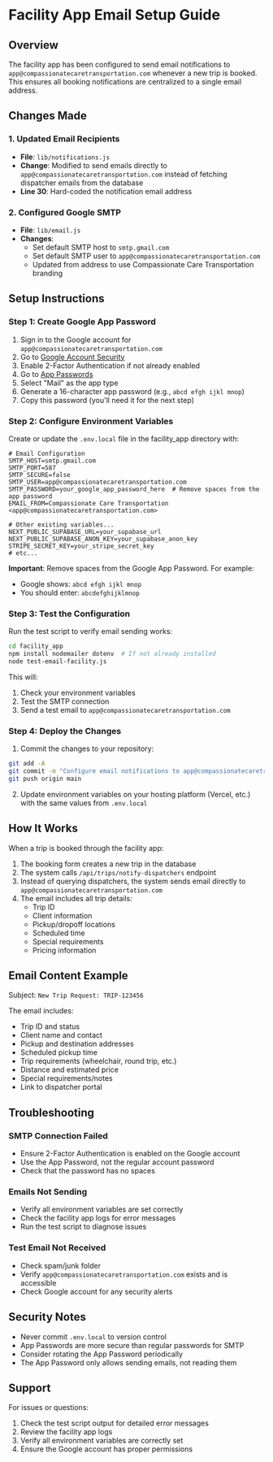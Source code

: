 # Facility App Email Setup Guide

## Overview
The facility app has been configured to send email notifications to `app@compassionatecaretransportation.com` whenever a new trip is booked. This ensures all booking notifications are centralized to a single email address.

## Changes Made

### 1. Updated Email Recipients
- **File**: `lib/notifications.js`
- **Change**: Modified to send emails directly to `app@compassionatecaretransportation.com` instead of fetching dispatcher emails from the database
- **Line 30**: Hard-coded the notification email address

### 2. Configured Google SMTP
- **File**: `lib/email.js`
- **Changes**:
  - Set default SMTP host to `smtp.gmail.com`
  - Set default SMTP user to `app@compassionatecaretransportation.com`
  - Updated from address to use Compassionate Care Transportation branding

## Setup Instructions

### Step 1: Create Google App Password

1. Sign in to the Google account for `app@compassionatecaretransportation.com`
2. Go to [Google Account Security](https://myaccount.google.com/security)
3. Enable 2-Factor Authentication if not already enabled
4. Go to [App Passwords](https://myaccount.google.com/apppasswords)
5. Select "Mail" as the app type
6. Generate a 16-character app password (e.g., `abcd efgh ijkl mnop`)
7. Copy this password (you'll need it for the next step)

### Step 2: Configure Environment Variables

Create or update the `.env.local` file in the facility_app directory with:

```env
# Email Configuration
SMTP_HOST=smtp.gmail.com
SMTP_PORT=587
SMTP_SECURE=false
SMTP_USER=app@compassionatecaretransportation.com
SMTP_PASSWORD=your_google_app_password_here  # Remove spaces from the app password
EMAIL_FROM=Compassionate Care Transportation <app@compassionatecaretransportation.com>

# Other existing variables...
NEXT_PUBLIC_SUPABASE_URL=your_supabase_url
NEXT_PUBLIC_SUPABASE_ANON_KEY=your_supabase_anon_key
STRIPE_SECRET_KEY=your_stripe_secret_key
# etc...
```

**Important**: Remove spaces from the Google App Password. For example:
- Google shows: `abcd efgh ijkl mnop`
- You should enter: `abcdefghijklmnop`

### Step 3: Test the Configuration

Run the test script to verify email sending works:

```bash
cd facility_app
npm install nodemailer dotenv  # If not already installed
node test-email-facility.js
```

This will:
1. Check your environment variables
2. Test the SMTP connection
3. Send a test email to `app@compassionatecaretransportation.com`

### Step 4: Deploy the Changes

1. Commit the changes to your repository:
```bash
git add -A
git commit -m "Configure email notifications to app@compassionatecaretransportation.com"
git push origin main
```

2. Update environment variables on your hosting platform (Vercel, etc.) with the same values from `.env.local`

## How It Works

When a trip is booked through the facility app:

1. The booking form creates a new trip in the database
2. The system calls `/api/trips/notify-dispatchers` endpoint
3. Instead of querying dispatchers, the system sends email directly to `app@compassionatecaretransportation.com`
4. The email includes all trip details:
   - Trip ID
   - Client information
   - Pickup/dropoff locations
   - Scheduled time
   - Special requirements
   - Pricing information

## Email Content Example

Subject: `New Trip Request: TRIP-123456`

The email includes:
- Trip ID and status
- Client name and contact
- Pickup and destination addresses
- Scheduled pickup time
- Trip requirements (wheelchair, round trip, etc.)
- Distance and estimated price
- Special requirements/notes
- Link to dispatcher portal

## Troubleshooting

### SMTP Connection Failed
- Ensure 2-Factor Authentication is enabled on the Google account
- Use the App Password, not the regular account password
- Check that the password has no spaces

### Emails Not Sending
- Verify all environment variables are set correctly
- Check the facility app logs for error messages
- Run the test script to diagnose issues

### Test Email Not Received
- Check spam/junk folder
- Verify `app@compassionatecaretransportation.com` exists and is accessible
- Check Google account for any security alerts

## Security Notes

- Never commit `.env.local` to version control
- App Passwords are more secure than regular passwords for SMTP
- Consider rotating the App Password periodically
- The App Password only allows sending emails, not reading them

## Support

For issues or questions:
1. Check the test script output for detailed error messages
2. Review the facility app logs
3. Verify all environment variables are correctly set
4. Ensure the Google account has proper permissions
